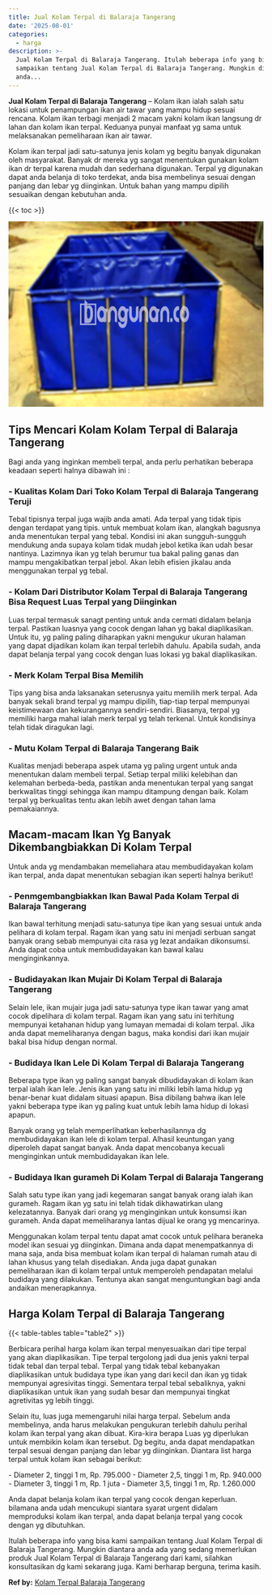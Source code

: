 ```yaml
---
title: Jual Kolam Terpal di Balaraja Tangerang
date: '2025-08-01'
categories:
  - harga
description: >-
  Jual Kolam Terpal di Balaraja Tangerang. Itulah beberapa info yang bisa kami
  sampaikan tentang Jual Kolam Terpal di Balaraja Tangerang. Mungkin diantara
  anda...
---
```


**Jual Kolam Terpal di Balaraja Tangerang** – Kolam ikan ialah salah satu lokasi untuk penampungan ikan air tawar yang mampu hidup sesuai rencana. Kolam ikan terbagi menjadi 2 macam yakni kolam ikan langsung dr lahan dan kolam ikan terpal. Keduanya punyai manfaat yg sama untuk melaksanakan pemeliharaan ikan air tawar.

Kolam ikan terpal jadi satu-satunya jenis kolam yg begitu banyak digunakan oleh masyarakat. Banyak dr mereka yg sangat menentukan gunakan kolam ikan dr terpal karena mudah dan sederhana digunakan. Terpal yg digunakan dapat anda belanja di toko terdekat, anda bisa membelinya sesuai dengan panjang dan lebar yg diinginkan. Untuk bahan yang mampu dipilih sesuaikan dengan kebutuhan anda.

{{< toc >}}

![Jual Kolam Terpal di Balaraja Tangerang](/images/jual-kolam-terpal-13.png)

## Tips Mencari Kolam Kolam Terpal di Balaraja Tangerang

Bagi anda yang inginkan membeli terpal, anda perlu perhatikan beberapa keadaan seperti halnya dibawah ini :

### \- Kualitas Kolam Dari Toko Kolam Terpal di Balaraja Tangerang Teruji

Tebal tipisnya terpal juga wajib anda amati. Ada terpal yang tidak tipis dengan terdapat yang tipis. untuk membuat kolam ikan, alangkah bagusnya anda menentukan terpal yang tebal. Kondisi ini akan sungguh-sungguh mendukung anda supaya kolam tidak mudah jebol ketika ikan udah besar nantinya. Lazimnya ikan yg telah berumur tua bakal paling ganas dan mampu mengakibatkan terpal jebol. Akan lebih efisien jikalau anda menggunakan terpal yg tebal.

### \- Kolam Dari Distributor Kolam Terpal di Balaraja Tangerang Bisa Request Luas Terpal yang Diinginkan

Luas terpal termasuk sanagt penting untuk anda cermati didalam belanja terpal. Pastikan luasnya yang cocok dengan lahan yg bakal diaplikasikan. Untuk itu, yg paling paling diharapkan yakni mengukur ukuran halaman yang dapat dijadikan kolam ikan terpal terlebih dahulu. Apabila sudah, anda dapat belanja terpal yang cocok dengan luas lokasi yg bakal diaplikasikan.

### \- Merk Kolam Terpal Bisa Memilih

Tips yang bisa anda laksanakan seterusnya yaitu memilih merk terpal. Ada banyak sekali brand terpal yg mampu dipilih, tiap-tiap terpal mempunyai keistimewaan dan kekurangannya sendiri-sendiri. Biasanya, terpal yg memiliki harga mahal ialah merk terpal yg telah terkenal. Untuk kondisinya telah tidak diragukan lagi.

### \- Mutu Kolam Terpal di Balaraja Tangerang Baik

Kualitas menjadi beberapa aspek utama yg paling urgent untuk anda menentukan dalam membeli terpal. Setiap terpal miliki kelebihan dan kelemahan berbeda-beda, pastikan anda menentukan terpal yang sangat berkwalitas tinggi sehingga ikan mampu ditampung dengan baik. Kolam terpal yg berkualitas tentu akan lebih awet dengan tahan lama pemakaiannya.

## Macam-macam Ikan Yg Banyak Dikembangbiakkan Di Kolam Terpal

Untuk anda yg mendambakan memeliahara atau membudidayakan kolam ikan terpal, anda dapat menentukan sebagian ikan seperti halnya berikut!

### \- Penmgembangbiakkan Ikan Bawal Pada Kolam Terpal di Balaraja Tangerang

Ikan bawal terhitung menjadi satu-satunya tipe ikan yang sesuai untuk anda pelihara di kolam terpal. Ragam ikan yang satu ini menjadi serbuan sangat banyak orang sebab mempunyai cita rasa yg lezat andaikan dikonsumsi. Anda dapat coba untuk membudidayakan kan bawal kalau menginginkannya.

### \- Budidayakan Ikan Mujair Di Kolam Terpal di Balaraja Tangerang

Selain lele, ikan mujair juga jadi satu-satunya type ikan tawar yang amat cocok dipelihara di kolam terpal. Ragam ikan yang satu ini terhitung mempunyai ketahanan hidup yang lumayan memadai di kolam terpal. Jika anda dapat memeliharanya dengan bagus, maka kondisi dari ikan mujair bakal bisa hidup dengan normal.

### \- Budidaya Ikan Lele Di Kolam Terpal di Balaraja Tangerang

Beberapa type ikan yg paling sangat banyak dibudidayakan di kolam ikan terpal ialah ikan lele. Jenis ikan yang satu ini miliki lebih lama hidup yg benar-benar kuat didalam situasi apapun. Bisa dibilang bahwa ikan lele yakni beberapa type ikan yg paling kuat untuk lebih lama hidup di lokasi apapun.

Banyak orang yg telah memperlihatkan keberhasilannya dg membudidayakan ikan lele di kolam terpal. Alhasil keuntungan yang diperoleh dapat sangat banyak. Anda dapat mencobanya kecuali menginginkan untuk membudidayakan ikan lele.

### \- Budidaya Ikan gurameh Di Kolam Terpal di Balaraja Tangerang

Salah satu type ikan yang jadi kegemaran sangat banyak orang ialah ikan gurameh. Ragam ikan yg satu ini telah tidak dikhawatirkan ulang kelezatannya. Banyak dari orang yg menginginkan untuk konsumsi ikan gurameh. Anda dapat memeliharanya lantas dijual ke orang yg mencarinya.

Menggunakan kolam terpal tentu dapat amat cocok untuk pelihara beraneka model ikan sesuai yg diinginkan. Dimana anda dapat menempatkannya di mana saja, anda bisa membuat kolam ikan terpal di halaman rumah atau di lahan khusus yang telah disediakan. Anda juga dapat gunakan pemeliharaan ikan di kolam terpal untuk memperoleh pendapatan melalui budidaya yang dilakukan. Tentunya akan sangat menguntungkan bagi anda andaikan menerapkannya.

## Harga Kolam Terpal di Balaraja Tangerang

{{< table-tables table="table2" >}}

Berbicara perihal harga kolam ikan terpal menyesuaikan dari tipe terpal yang akan diaplikasikan. Tipe terpal tergolong jadi dua jenis yakni terpal tidak tebal dan terpal tebal. Terpal yang tidak tebal kebanyakan diaplikasikan untuk budidaya type ikan yang dari kecil dan ikan yg tidak mempunyai agresivitas tinggi. Sementara terpal tebal sebaliknya, yakni diaplikasikan untuk ikan yang sudah besar dan mempunyai tingkat agretivitas yg lebih tinggi.

Selain itu, luas juga memengaruhi nilai harga terpal. Sebelum anda membelinya, anda harus melakukan pengukuran terlebih dahulu perihal kolam ikan terpal yang akan dibuat. Kira-kira berapa Luas yg diperlukan untuk membikin kolam ikan tersebut. Dg begitu, anda dapat mendapatkan terpal sesuai dengan panjang dan lebar yg diinginkan. Diantara list harga terpal untuk kolam ikan sebagai berikut:

\- Diameter 2, tinggi 1 m, Rp. 795.000 - Diameter 2,5, tinggi 1 m, Rp. 940.000 - Diameter 3, tinggi 1 m, Rp. 1 juta - Diameter 3,5, tinggi 1 m, Rp. 1.260.000

Anda dapat belanja kolam ikan terpal yang cocok dengan keperluan. bilamana anda udah mencukupi siantara syarat urgent didalam memproduksi kolam ikan terpal, anda dapat belanja terpal yang cocok dengan yg dibutuhkan.

Itulah beberapa info yang bisa kami sampaikan tentang Jual Kolam Terpal di Balaraja Tangerang. Mungkin diantara anda ada yang sedang memerlukan produk Jual Kolam Terpal di Balaraja Tangerang dari kami, silahkan konsultasikan dg kami sekarang juga. Kami berharap berguna, terima kasih.

**Ref by:** [Kolam Terpal Balaraja Tangerang](https://id.wikipedia.org/wiki/Kolam)
